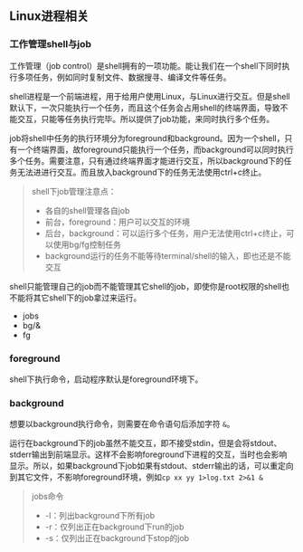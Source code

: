 
## Linux进程相关


### 工作管理shell与job

工作管理（job control）是shell拥有的一项功能。能让我们在一个shell下同时执行多项任务，例如同时复制文件、数据搜寻、编译文件等任务。

shell进程是一个前端进程，用于给用户使用Linux，与Linux进行交互。但是shell默认下，一次只能执行一个任务，而且这个任务会占用shell的终端界面，导致不能交互，只能等任务执行完毕。所以提供了job功能，来同时执行多个任务。

job将shell中任务的执行环境分为foreground和background。因为一个shell，只有一个终端界面，故foreground只能执行一个任务，而background可以同时执行多个任务。需要注意，只有通过终端界面才能进行交互，所以background下的任务无法进进行交互。而且放入background下的任务无法使用ctrl+c终止。

> shell下job管理注意点：
> - 各自的shell管理各自job
> - 前台，foreground：用户可以交互的环境
> - 后台，background：可以运行多个任务，用户无法使用ctrl+c终止，可以使用bg/fg控制任务
> - background运行的任务不能等待terminal/shell的输入，即也还是不能交互

shell只能管理自己的job而不能管理其它shell的job，即使你是root权限的shell也不能将其它shell下的job拿过来运行。


- jobs
- bg/&
- fg

### foreground

shell下执行命令，启动程序默认是foreground环境下。

### background

想要以background执行命令，则需要在命令语句后添加字符 `&`。

运行在background下的job虽然不能交互，即不接受stdin，但是会将stdout、stderr输出到前端显示。这样不会影响foreground下进程的交互，当时也会影响显示。所以，如果background下job如果有stdout、stderr输出的话，可以重定向到其它文件，不影响foreground环境，例如`cp xx yy 1>log.txt 2>&1 &`


> jobs命令
> - -l：列出background下所有job
> - -r：仅列出正在background下run的job
> - -s：仅列出正在background下stop的job

```sh

```
